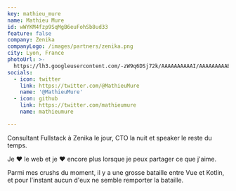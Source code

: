 ```yaml
---
key: mathieu_mure
name: Mathieu Mure
id: wWYKM4fzp9SqMgB6euFohSb8ud33
feature: false
company: Zenika
companyLogo: /images/partners/zenika.png
city: Lyon, France
photoUrl: >-
  https://lh3.googleusercontent.com/-zW9q6DSj72k/AAAAAAAAAAI/AAAAAAAAABs/_pqpmU87wFk/photo.jpg
socials:
  - icon: twitter
    link: https://twitter.com/@MathieuMure
    name: '@MathieuMure'
  - icon: github
    link: https://twitter.com/mathieumure
    name: mathieumure

---
```


Consultant Fullstack à Zenika le jour, CTO la nuit et speaker le reste du temps.

Je ❤️ le web et je ❤️ encore plus lorsque je peux partager ce que j'aime.

Parmi mes crushs du moment, il y a une grosse bataille entre Vue et Kotlin, et pour l'instant aucun d'eux ne semble remporter la bataille.
